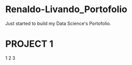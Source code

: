 # Renaldo-Livando_Portofolio
Just started to build my Data Science's Portofolio. 

# PROJECT 1
1
2
3

